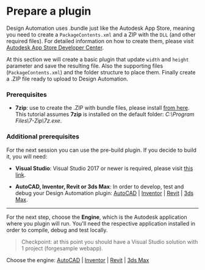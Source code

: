 # Prepare a plugin

Design Automation uses .bundle just like the Autodesk App Store, meaning you need to create a `PackageContents.xml` and a ZIP with the `DLL` (and other required files). For detailed information on how to create them, please visit [Autodesk App Store Developer Center](https://www.autodesk.com/developer-network/app-store).

At this section we will create a basic plugin that update `width` and `height` parameter and save the resulting file. Also the supporting files (`PackageContents.xml`) and the folder structure to place them. Finally create a .ZIP file ready to upload to Design Automation.

### Prerequisites

- **7zip**: use to create the .ZIP with bundle files, please install [from here](https://www.7-zip.org/). This tutorial assumes **7zip** is installed on the default folder: _C:\Program Files\7-Zip\7z.exe_.

### Additional prerequisites 

For the next session you can use the pre-build plugin. If you decide to build it, you will need:

- **Visual Studio**: Visual Studio 2017 or newer is required, please visit [this link](https://visualstudio.microsoft.com/vs/).

- **AutoCAD, Inventor, Revit or 3ds Max**: In order to develop, test and debug your Design Automation plugin: [AutoCAD](https://www.autodesk.com/products/autocad/overview) | [Inventor](https://www.autodesk.com/products/inventor/overview) | [Revit](https://www.autodesk.com/products/revit/overview) | [3ds Max](https://www.autodesk.com/products/3ds-max/overview).

***

For the next step, choose the **Engine**, which is the Autodesk application where you plugin will run. You'll need the respective application installed in order to compile, debug and test locally.

> Checkpoint: at this point you should have a Visual Studio solution with 1 project (forgesample webapp).

Choose the engine: [AutoCAD](/designautomation/appbundle/engines/autocad) | [Inventor](/designautomation/appbundle/engines/inventor) | [Revit](/designautomation/appbundle/engines/revit) | [3ds Max](/designautomation/appbundle/engines/max)